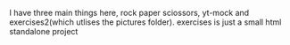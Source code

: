 I have three main things here, rock paper sciossors, yt-mock and exercises2(which utlises the pictures folder). exercises is just a small html standalone project
